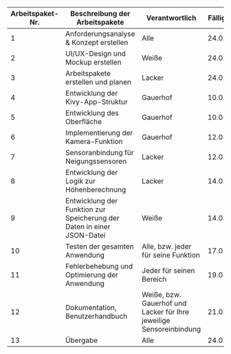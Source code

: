 | Arbeitspaket-Nr. | Beschreibung der Arbeitspakete                                      | Verantwortlich                                | Fällig bis  |
|------------------|---------------------------------------------------------------------|----------------------------------------------|-------------|
| 1                | Anforderungsanalyse & Konzept erstellen                             | Alle                                         | 24.02.25    |
| 2                | UI/UX-Design und Mockup erstellen                                   | Weiße                                        | 24.02.25    |
| 3                | Arbeitspakete erstellen und planen                                  | Lacker                                       | 24.02.25    |
| 4                | Entwicklung der Kivy-App-Struktur                                   | Gauerhof                                     | 10.03.25    |
| 5                | Entwicklung des Oberfläche                                          | Gauerhof                                     | 10.03.25    |      
| 6                | Implementierung der Kamera-Funktion                                 | Gauerhof                                     | 12.03.25    |
| 7                | Sensoranbindung für Neigungssensoren                                | Lacker                                       | 12.03.25    |
| 8                | Entwicklung der Logik zur Höhenberechnung                           | Lacker                                       | 14.03.25    |
| 9                | Entwicklung der Funktion zur Speicherung der Daten in einer JSON-Datei | Weiße                                     | 14.03.25    |
| 10                | Testen der gesamten Anwendung                                       | Alle, bzw. jeder für seine Funktion          | 17.03.25    |
| 11               | Fehlerbehebung und Optimierung der Anwendung                        | Jeder für seinen Bereich                     | 19.03.25    |
| 12               | Dokumentation, Benutzerhandbuch                                     | Weiße, bzw. Gauerhof und Lacker für Ihre jeweilige Sensoreinbindung | 21.03.25   |
| 13               | Übergabe                                                            | Alle                                         | 24.03.25    |
